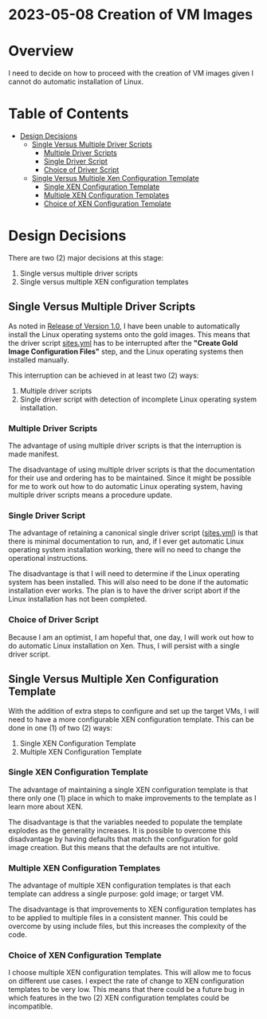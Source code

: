 # 2023-05-08 Creation of VM Images

# Overview

I need to decide on how to proceed with the creation of VM images given I cannot do automatic installation of Linux.

# Table of Contents

* [Design Decisions](design-decisions)
  * [Single Versus Multiple Driver Scripts](single-versus-multiple-driver-scripts)
    * [Multiple Driver Scripts](multiple-driver-scripts)
    * [Single Driver Script](single-driver-script)
    * [Choice of Driver Script](choice-of-driver-script)
  * [Single Versus Multiple Xen Configuration Template](single-versus-multiple-xen-configuration-templates)
    * [Single XEN Configuration Template](single-xen-configuration-template)
    * [Multiple XEN Configuration Templates](multiple-xen-configuration-templates)
    * [Choice of XEN Configuration Template](choice-of-xen-configuration-template)

# Design Decisions

There are two (2) major decisions at this stage:
1. Single versus multiple driver scripts
2. Single versus multiple XEN configuration templates

## Single Versus Multiple Driver Scripts

As noted in [Release of Version 1.0](2023_02_01.md), I have been unable to automatically install the Linux operating systems onto the gold images. This means that the driver script [sites.yml](https://github.com/dfhawthorne/xen_server_farm/blob/main/sites.yml) has to be interrupted after the __"Create Gold Image Configuration Files"__ step, and the Linux operating systems then installed manually.

This interruption can be achieved in at least two (2) ways:
1. Multiple driver scripts
2. Single driver script with detection of incomplete Linux operating system installation.

### Multiple Driver Scripts

The advantage of using multiple driver scripts is that the interruption is made manifest.

The disadvantage of using multiple driver scripts is that the documentation for their use and ordering has to be maintained. Since it might be possible for me to work out how to do automatic Linux operating system, having multiple driver scripts means a procedure update.

### Single Driver Script

The advantage of retaining a canonical single driver script ([sites.yml](https://github.com/dfhawthorne/xen_server_farm/blob/main/sites.yml)) is that there is minimal documentation to run, and, if I ever get automatic Linux operating system installation working, there will no need to change the operational instructions.

The disadvantage is that I will need to determine if the Linux operating system has been installed. This will also need to be done if the automatic installation ever works. The plan is to have the driver script abort if the Linux installation has not been completed.

### Choice of Driver Script

Because I am an optimist, I am hopeful that, one day, I will work out how to do automatic Linux installation on Xen. Thus, I will persist with a single driver script.

## Single Versus Multiple Xen Configuration Template

With the addition of extra steps to configure and set up the target VMs, I will need to have a more configurable XEN configuration template. This can be done in one (1) of two (2) ways:
1. Single XEN Configuration Template
2. Multiple XEN Configuration Template

### Single XEN Configuration Template

The advantage of maintaining a single XEN configuration template is that there only one (1) place in which to make improvements to the template as I learn more about XEN.

The disadvantage is that the variables needed to populate the template explodes as the generality increases. It is possible to overcome this disadvantage by having defaults that match the configuration for gold image creation. But this means that the defaults are not intuitive.

### Multiple XEN Configuration Templates

The advantage of multiple XEN configuration templates is that each template can address a single purpose: gold image; or target VM.

The disadvantage is that improvements to XEN configuration templates has to be applied to multiple files in a consistent manner. This could be overcome by using include files, but this increases the complexity of the code.

### Choice of XEN Configuration Template

I choose multiple XEN configuration templates. This will allow me to focus on different use cases. I expect the rate of change to XEN configuration templates to be very low. This means that there could be a future bug in which features in the two (2) XEN configuration templates could be incompatible.
